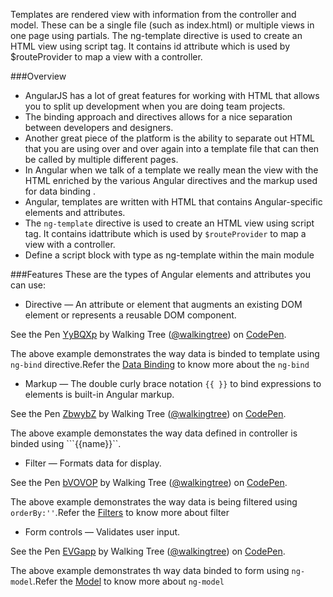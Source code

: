 

Templates are rendered view with information from the controller and model. These can be a single file (such as index.html) or multiple views in one page using partials.
The ng-template directive is used to create an HTML view using script tag. It contains id attribute which is used by $routeProvider to map a view with a controller.

###Overview
* AngularJS has a lot of great features for working with HTML that allows you to split up development when you are doing team projects.
* The binding approach and directives allows for a nice separation between developers and designers. 
* Another great piece of the platform is the ability to separate out HTML that you are using over and over again into a template file that can then be called by multiple different pages.
* In Angular when we talk of a template we really mean the view with the HTML enriched by the various Angular directives and the markup used for data binding .
* Angular, templates are written with HTML that contains Angular-specific elements and attributes. 
* The `ng-template` directive is used to create an HTML view using script tag. It contains idattribute which is used by `$routeProvider` to map a view with a controller. 
* Define a script block with type as ng-template within the main module

###Features
These are the types of Angular elements and attributes you can use:
- Directive — An attribute or element that augments an existing DOM element or represents a reusable DOM component.

<p data-height="268" data-theme-id="0" data-slug-hash="YyBQXp" data-default-tab="result" data-user="walkingtree" class='codepen'>See the Pen <a href='http://codepen.io/walkingtree/pen/YyBQXp/'>YyBQXp</a> by Walking Tree (<a href='http://codepen.io/walkingtree'>@walkingtree</a>) on <a href='http://codepen.io'>CodePen</a>.</p>
<script async src="//assets.codepen.io/assets/embed/ei.js"></script>

 The above example demonstrates the way data is binded to template using ```ng-bind``` directive.Refer the 
<a class="x-grid-item"  href='/slidedeck/#1. Overview/2 Core-Concepts/12. Data Binding'>Data Binding</a> to know more about the ```ng-bind```

- Markup — The double curly brace notation `{{ }}` to bind expressions to elements is built-in Angular markup.
 
<p data-height="268" data-theme-id="0" data-slug-hash="ZbwybZ" data-default-tab="result" data-user="walkingtree" class='codepen'>See the Pen <a href='http://codepen.io/walkingtree/pen/ZbwybZ/'>ZbwybZ</a> by Walking Tree (<a href='http://codepen.io/walkingtree'>@walkingtree</a>) on <a href='http://codepen.io'>CodePen</a>.</p>
<script async src="//assets.codepen.io/assets/embed/ei.js"></script>

The above example demonstates the way data defined in controller is binded using ```{{name}}``.

- Filter — Formats data for display.

<p data-height="268" data-theme-id="0" data-slug-hash="bVOVOP" data-default-tab="result" data-user="walkingtree" class='codepen'>See the Pen <a href='http://codepen.io/walkingtree/pen/bVOVOP/'>bVOVOP</a> by Walking Tree (<a href='http://codepen.io/walkingtree'>@walkingtree</a>) on <a href='http://codepen.io'>CodePen</a>.</p>
<script async src="//assets.codepen.io/assets/embed/ei.js"></script>

The above example demonstrates the way data is being filtered using ```orderBy:''```.Refer the <a class="x-grid-item"  href='http://slidedeck.walkingtree.in/slidedeck/#4. Views/2. Template/5. Filters/2. Using in view templates'>Filters</a> to know more about filter

- Form controls — Validates user input.

<p data-height="268" data-theme-id="0" data-slug-hash="EVGapp" data-default-tab="result" data-user="walkingtree" class='codepen'>See the Pen <a href='http://codepen.io/walkingtree/pen/EVGapp/'>EVGapp</a> by Walking Tree (<a href='http://codepen.io/walkingtree'>@walkingtree</a>) on <a href='http://codepen.io'>CodePen</a>.</p>
<script async src="//assets.codepen.io/assets/embed/ei.js"></script>

The above example demonstrates th way data binded to form using ```ng-model```.Refer the <a class="x-grid-item"  href='http://slidedeck.walkingtree.in/slidedeck/#1. Overview/2 Core-Concepts/6. Model'>Model</a> to know more about ```ng-model```
